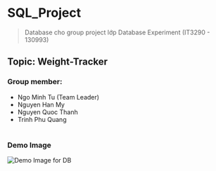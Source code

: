 # **SQL_Project**
> Database cho group project lớp Database Experiment (IT3290 - 130993)
## Topic: Weight-Tracker
### Group member:
- Ngo Minh Tu (Team Leader)
- Nguyen Han My
- Nguyen Quoc Thanh
- Trinh Phu Quang
<br></br>
### Demo Image
![Demo Image for DB](/minhhoa_db.jpg)
